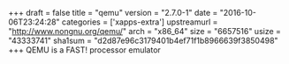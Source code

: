 +++
draft = false
title = "qemu"
version = "2.7.0-1"
date = "2016-10-06T23:24:28"
categories = ['xapps-extra']
upstreamurl = "http://www.nongnu.org/qemu/"
arch = "x86_64"
size = "6657516"
usize = "43333741"
sha1sum = "d2d87e96c3179401b4ef71f1b8966639f3850498"
+++
QEMU is a FAST! processor emulator